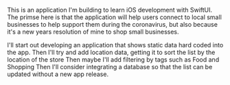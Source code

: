 This is an application I'm building to learn iOS development with SwiftUI. 
The primse here is that the application will help users connect to local small businesses to help support them during the coronavirus, but also because it's a new years resolution of mine to shop small businesses. 

I'll start out developing an application that shows static data hard coded into the app. 
Then I'll try and add location data, getting it to sort the list by the location of the store
Then maybe I'll add filtering by tags such as Food and Shopping
Then I'll consider integrating a database so that the list can be updated without a new app release. 

